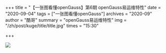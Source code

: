 +++
title = "【一张图看懂openGauss】第6期 openGauss易运维特性" 
date = "2020-09-04" 
tags = ["一张图看懂openGauss"] 
archives = "2020-09" 
author = "酷哥" 
summary = "openGauss易运维特性" 
img = "/zh/post/kuge/title/title.jpg" 
times = "15:30" 

+++

![](../img/Issue_6_openGauss_Easy_O&M.jpg)

